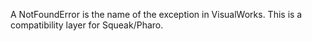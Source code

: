 A NotFoundError is the name of the exception in VisualWorks.
This is a compatibility layer for Squeak/Pharo.
